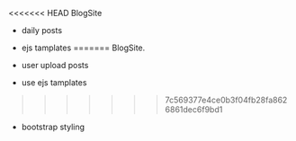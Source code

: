 <<<<<<< HEAD
BlogSite

- daily posts
- ejs tamplates
=======
 BlogSite.
 
- user upload posts

- use ejs tamplates

>>>>>>> 7c569377e4ce0b3f04fb28fa8626861dec6f9bd1
- bootstrap styling
